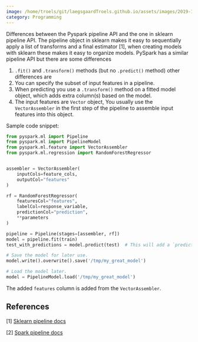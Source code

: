 ```yaml
---
image: /home/troels/git/laegsgaardTroels.github.io/assets/images/2019-12-04-difference-between-the-sklearn-pipeline-and-the-pyspark-pipeline/pipeline.jpg
category: Programming
---
```


Differences between the Pyspark pipeline API and the one in sklearn pipeline API.<!--more-->
The pipeline object in sklearn makes it easy to sequentially apply a list of transforms and a final estimator [1], when creating models with sklearn these makes it easy to organize models.
PySpark has a similar pipeline API but there are some differences

1.  `.fit()` and `.transform()` methods (but no `.predict()` method) other differences are
2. You can specify the subset of input features in a pipeline.
3. When predicting you use a `.transform()` method on a fitted model object, which adds extra column(s) based on the model.
4. The input features are `Vector` object, You usually use the `VectorAssembler` in the first step of the pipeline to assemble input features into this object.

Sample code snippet:

```python
from pyspark.ml import Pipeline
from pyspark.ml import PipelineModel
from pyspark.ml.feature import VectorAssembler
from pyspark.ml.regression import RandomForestRegressor


assembler = VectorAssembler(
    inputCols=feature_cols,
    outputCol="features"
)

rf = RandomForestRegressor(
    featuresCol="features",
    labelCol=response_variable,
    predictionCol="prediction",
    **parameters
)

pipeline = Pipeline(stages=[assembler, rf])
model = pipeline.fit(train)
test_with_predictions = model.predict(test)  # This will add a `prediction` column AND a `features` column to test.

# Save the model for later use.
model.write().overwrite().save('/tmp/my_great_model')

# Load the model later.
model = PipelineModel.load('/tmp/my_great_model')
```

The added `features` column is added from the `VectorAssembler`.


## References

[1] [Sklearn pipeline docs](https://scikit-learn.org/stable/modules/generated/sklearn.pipeline.Pipeline.html)

[2] [Spark pipeline docs](https://spark.apache.org/docs/latest/ml-pipeline.html)
